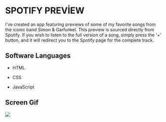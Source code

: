 <h1>SPOTIFY PREVİEW</h1>

I've created an app featuring previews of some of my favorite songs from the iconic band Simon & Garfunkel. This preview is sourced directly from Spotify. If you wish to listen to the full version of a song, simply press the '+' button, and it will redirect you to the Spotify page for the complete track.

<h2> Software Languages </h2>

- HTML

- CSS

- JavaScript

<h2> Screen Gif </h2>

![](gifspo.gif)